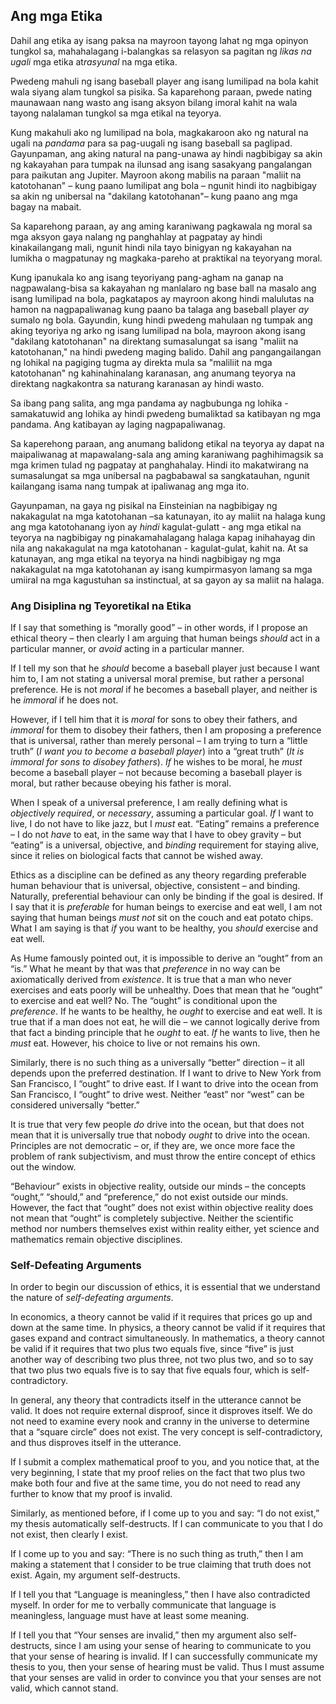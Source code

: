 ## Ang mga Etika

Dahil ang etika ay isang paksa na mayroon tayong lahat ng mga opinyon tungkol sa, mahahalagang i-balangkas sa relasyon sa pagitan ng *likas na ugali* mga etika at*rasyunal* na mga etika.

Pwedeng mahuli ng isang baseball player ang isang lumilipad na bola kahit wala siyang alam tungkol sa pisika. Sa kaparehong paraan, pwede nating maunawaan nang wasto ang isang aksyon bilang imoral kahit na wala tayong nalalaman tungkol sa mga etikal na teyorya.

Kung makahuli ako ng lumilipad na bola, magkakaroon ako ng natural na ugali na *pandama* para sa pag-uugali ng isang baseball sa paglipad. Gayunpaman, ang aking natural na pang-unawa ay hindi nagbibigay sa akin ng kakayahan para tumpak na ilunsad ang isang sasakyang pangalangan para paikutan ang Jupiter. Mayroon akong mabilis na paraan "maliit na katotohanan" – kung paano lumilipat ang bola – ngunit hindi ito nagbibigay sa akin ng unibersal na "dakilang katotohanan"– kung paano ang mga bagay na mabait.

Sa kaparehong paraan, ay ang aming karaniwang pagkawala ng moral sa mga aksyon gaya nalang ng panghahlay at pagpatay ay hindi kinakailangang mali, ngunit hindi nila tayo binigyan ng kakayahan na lumikha o magpatunay ng magkaka-pareho at praktikal na teyoryang moral.

Kung ipanukala ko ang isang teyoriyang pang-agham na ganap na nagpawalang-bisa sa kakayahan ng manlalaro ng base ball na masalo ang isang lumilipad na bola, pagkatapos ay mayroon akong hindi malulutas na hamon na nagpapaliwanag kung paano ba talaga ang baseball player *ay* sumalo ng bola. Gayundin, kung hindi pwedeng mahulaan ng tumpak ang aking teyoriya ng arko ng isang lumilipad na bola, mayroon akong isang "dakilang katotohanan" na direktang sumasalungat sa isang "maliit na katotohanan," na hindi pwedeng maging balido. Dahil ang pangangailangan ng lohikal na pagiging tugma ay direkta mula sa "maliliit na mga katotohanan" ng kahinahinalang karanasan, ang anumang teyorya na direktang nagkakontra sa naturang karanasan ay hindi wasto.

Sa ibang pang salita, ang mga pandama ay nagbubunga ng lohika - samakatuwid ang lohika ay hindi pwedeng bumaliktad sa katibayan ng mga pandama. Ang katibayan ay laging nagpapaliwanag.

Sa kaperehong paraan, ang anumang balidong etikal na teyorya ay dapat na maipaliwanag at mapawalang-sala ang aming karaniwang paghihimagsik sa mga krimen tulad ng pagpatay at panghahalay. Hindi ito makatwirang na sumasalungat sa mga unibersal na pagbabawal sa sangkatauhan, ngunit kailangang isama nang tumpak at ipaliwanag ang mga ito.

Gayunpaman, na gaya ng pisikal na Einsteinian na nagbibigay ng nakakagulat na mga katotohanan –sa katunayan, ito ay maliit na halaga kung ang mga katotohanang iyon ay *hindi* kagulat-gulatt - ang mga etikal na teyorya na nagbibigay ng pinakamahalagang halaga kapag inihahayag din nila ang nakakagulat na mga katotohanan - kagulat-gulat, kahit na. At sa katunayan, ang mga etikal na teyorya na hindi nagbibigay ng mga nakakagulat na mga katotohanan ay isang kumpirmasyon lamang sa mga umiiral na mga kagustuhan sa instinctual, at sa gayon ay sa maliit na halaga.

### Ang Disiplina ng Teyoretikal na Etika

If I say that something is “morally good” – in other words, if I propose an ethical theory – then clearly I am arguing that human beings *should* act in a particular manner, or *avoid* acting in a particular manner.

If I tell my son that he *should* become a baseball player just because I want him to, I am not stating a universal moral premise, but rather a personal preference. He is not *moral* if he becomes a baseball player, and neither is he *immoral* if he does not.

However, if I tell him that it is *moral* for sons to obey their fathers, and *immoral* for them to disobey their fathers, then I am proposing a preference that is universal, rather than merely personal – I am trying to turn a “little truth” (*I want you to become a baseball player*) into a “great truth” (*It is immoral for sons to disobey fathers*). *If* he wishes to be moral, he *must* become a baseball player – not because becoming a baseball player is moral, but rather because obeying his father is moral.

When I speak of a universal preference, I am really defining what is *objectively required*, or *necessary*, assuming a particular goal. *If* I want to live, I do not have to like jazz, but I *must* eat. “Eating” remains a preference – I do not *have* to eat, in the same way that I have to obey gravity – but “eating” is a universal, objective, and *binding* requirement for staying alive, since it relies on biological facts that cannot be wished away.

Ethics as a discipline can be defined as any theory regarding preferable human behaviour that is universal, objective, consistent – and binding. Naturally, preferential behaviour can only be binding if the goal is desired. If I say that it is *preferable* for human beings to exercise and eat well, I am not saying that human beings *must not* sit on the couch and eat potato chips. What I am saying is that *if* you want to be healthy, you *should* exercise and eat well.

As Hume famously pointed out, it is impossible to derive an “ought” from an “is.” What he meant by that was that *preference* in no way can be axiomatically derived from *existence*. It is true that a man who never exercises and eats poorly will be unhealthy. Does that mean that he “ought” to exercise and eat well? No. The “ought” is conditional upon the *preference*. If he wants to be healthy, he *ought* to exercise and eat well. It is true that if a man does not eat, he will die – we cannot logically derive from that fact a binding principle that he *ought* to eat. *If* he wants to live, then he *must* eat. However, his choice to live or not remains his own.

Similarly, there is no such thing as a universally “better” direction – it all depends upon the preferred destination. If I want to drive to New York from San Francisco, I “ought” to drive east. If I want to drive into the ocean from San Francisco, I “ought” to drive west. Neither “east” nor “west” can be considered universally “better.”

It is true that very few people *do* drive into the ocean, but that does not mean that it is universally true that nobody *ought* to drive into the ocean. Principles are not democratic – or, if they are, we once more face the problem of rank subjectivism, and must throw the entire concept of ethics out the window.

“Behaviour” exists in objective reality, outside our minds – the concepts “ought,” “should,” and “preference,” do not exist outside our minds. However, the fact that “ought” does not exist within objective reality does not mean that “ought” is completely subjective. Neither the scientific method nor numbers themselves exist within reality either, yet science and mathematics remain objective disciplines.

### Self-Defeating Arguments

In order to begin our discussion of ethics, it is essential that we understand the nature of *self-defeating arguments*.

In economics, a theory cannot be valid if it requires that prices go up and down at the same time. In physics, a theory cannot be valid if it requires that gases expand and contract simultaneously. In mathematics, a theory cannot be valid if it requires that two plus two equals five, since “five” is just another way of describing two plus three, not two plus two, and so to say that two plus two equals five is to say that five equals four, which is self-contradictory.

In general, any theory that contradicts itself in the utterance cannot be valid. It does not require external disproof, since it disproves itself. We do not need to examine every nook and cranny in the universe to determine that a “square circle” does not exist. The very concept is self-contradictory, and thus disproves itself in the utterance.

If I submit a complex mathematical proof to you, and you notice that, at the very beginning, I state that my proof relies on the fact that two plus two make both four and five at the same time, you do not need to read any further to know that my proof is invalid.

Similarly, as mentioned before, if I come up to you and say: “I do not exist,” my thesis automatically self-destructs. If I can communicate to you that I do not exist, then clearly I exist.

If I come up to you and say: “There is no such thing as truth,” then I am making a statement that I consider to be true claiming that truth does not exist. Again, my argument self-destructs.

If I tell you that “Language is meaningless,” then I have also contradicted myself. In order for me to verbally communicate that language is meaningless, language must have at least some meaning.

If I tell you that “Your senses are invalid,” then my argument also self-destructs, since I am using your sense of hearing to communicate to you that your sense of hearing is invalid. If I can successfully communicate my thesis to you, then your sense of hearing must be valid. Thus I must assume that your senses are valid in order to convince you that your senses are not valid, which cannot stand.